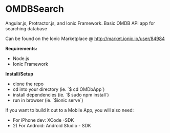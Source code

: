 # OMDBSearch
Angular.js, Protractor.js, and Ionic Framework. Basic OMDB API app for searching database

Can be found on the Ionic Marketplace @ http://market.ionic.io/user/84984

**Requirements:**
<ul>
<li>Node.js</li>
<li>Ionic Framework</li>
</ul>

**Install/Setup**
<ul>
<li>clone the repo</li>
<li>cd into your directory (ie. `$ cd OMDbApp`)</li>
<li>install dependencies (ie. `$ sudo npm install`)</li>
<li>run in browser (ie. `$ionic serve`)</li>
</ul>

If you want to build it out to a Mobile App, you will also need:
<ul>
<li>For iPhone dev: XCode -SDK</li>
<li>2) For Android: Android Studio - SDK</li>
</ul>
